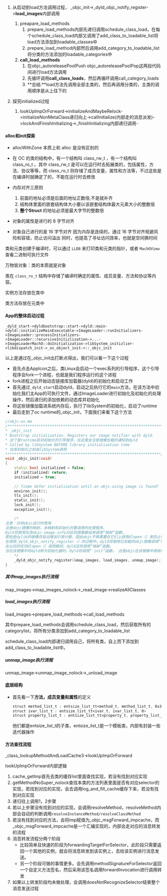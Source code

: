 1.  从启动到load方法调用过程， _objc_init->_dyld_objc_notify_register->**load_images**内部调用
    1. preapare_load_methods
       1. prepare_load_methods内部先递归调用schedule_class_load，在每个schedule_class_load内部又调用了add_class_to_loadable_list将load方法添加到loadable_classes中
       2. prepare_load_method内部然后调用add_category_to_loadable_list将分类的方法添加的loadable_categories中
    2. **call_load_methods**
       1. 在objc_autoreleasePoolPush objc_autoreleasePoolPop这两段代码间进行load方法调用
       2. 先循环调用**call_class_loads**，然后再循环调用call_category_loads
       3. **总结:**load方法先调用全部主类的，然后再调用分类的，主类的调用顺序是从上往下的

2.  探究initialized过程
    1. lookUpImpOrForward->initializeAndMaybeRelock->initializeNonMetaClass递归向上->callInitialize(内部走的消息派发)->lockAndFinishInitializing->_finishInitializing内部递归调用-


#### alloc和init探索

- allocWithZone 本质上和 alloc 是没有区别的
- 在 OC 的类的结构中，有一个结构叫 class_rw_t ，有一个结构叫 class_ro_t 。其中 class_rw_t 是可以在运行时去拓展类的，包括属性，方法、协议等等，而 class_ro_t 则存储了成员变量，属性和方法等，不过这些是在编译时就确定了的，不能在运行时去修改

- 内存对齐三原则
  1. 前面的地址必须是后面的地址正数倍,不是就补齐
  2. 结构体里面的嵌套结构体大小要以该嵌套结构体最大元素大小的整数倍
  3. **整个Struct** 的地址必须是最大字节的整数倍

- 对象的属性是进行的 8 字节对齐
- 对象自己进行的是 16 字节对齐
  因为内存是连续的，通过 16 字节对齐规避风险和容错，防止访问溢出
  同时，也提高了寻址访问效率，也就是空间换时间

类和元类创建于编译时，可以通过 `LLDB` 来打印类和元类的指针，或者 `MachOView` 查看二进制可执行文件

万物皆对象：类的本质就是对象

类在 `class_ro_t` 结构中存储了编译时确定的属性、成员变量、方法和协议等内容。

实例方法存放在类中

类方法存放在元类中

#### App的整体启动过程

`_dyld_start->dyldbootstrap::start->dyld::main->dyld::initializeMainExecutable->ImageLoader::runInitializers->ImageLoader::processInitializers->ImageLoader::recursiveInitizlization->...->ImageLoaderMachO::doInitialization->libSystem_initizlier->libdispatch_init->_os_object_init->::_objc_init`

以上是通过在_objc_init出打断点得出，我们可以看一下这个过程

- 首先点击AppIcon之后，类Linux会启动一个exec<xx>系列的引导程序，这个引导程序会fork一个进程，也就是我们程序运行的这个进程
- fork进程之后开始动态链接库加载器(dyld)的初始化和启动工作
- 首先通过`_dyld_start`启动dyld，启动之后执行它的`main`方法，在该方法中初始化我们主App的可执行文件，通过ImageLoader进行初始化及初始化的处理操作，然后递归的添加依赖的动态库并初始化
- 将这些镜像加载进系统内存后，执行了libSystem的初始化，启动了runtime
- 最后走到了oc runtime的_objc_init，下面我们来看下这个方法

```cpp
//objc-os.mm 
/***********************************************************************
* _objc_init
* Bootstrap initialization. Registers our image notifier with dyld.
* 这个是runtime启动初始化的引导程序，在这里会注册镜像加载的通知到dyld
* Called by libSystem BEFORE library initialization time
* 在库初始化之前由libSystem调用
**********************************************************************/
void _objc_init(void)
{
    static bool initialized = false;
    if (initialized) return;
    initialized = true;
    
    // fixme defer initialization until an objc-using image is found?
    environ_init();
    tls_init();
    static_init();
    lock_init();
    exception_init();

  	/*
注意：仅供objc运行时使用
注册objc镜像的映射，未映射和初始化时要调用的处理程序。
Dyld将使用包含objc-image-info分区的图像数组来调用“映射”函数。
那些是dylib的镜像将自动增加引用计数，因此objc不再需要在它们上调用dlopen（）来防止它们被卸载。
在调用_dyld_objc_notify_register（）的过程中，dyld将使用已加载的objc镜像调用“映射”函数。
在以后的任何dlopen（）调用期间，dyld还将调用“映射”函数。 
当在该镜像中将dyld称为初始化器时，Dyld将调用“ init”函数。 这是objc在该镜像中调用任何+ load方法的时候。
  	*/
    _dyld_objc_notify_register(&map_images, load_images, unmap_image);
}
```

##### 其中map_images执行流程

map_images->map_images_nolock->_read_image->realizeAllClasses

##### load_images执行流程

load_images->prepare_load_methods->call_load_methods

其中prepare_load_methods会调用schedule_class_load，然后获取所有的categorylist，将所有分类添加到add_category_to_loadable_list

schedule_class_load内部递归调用自己，将所有类，自上而下添加到add_class_to_loadable_list中。

##### unmap_image执行流程

unmap_image->unmap_image_nolock->_unload_image

#### 底层结构

- 首先看一下**方法，成员变量和属性**的定义

  ```css
  struct method_list_t : entsize_list_tt<method_t, method_list_t, 0x3> 
  struct ivar_list_t : entsize_list_tt<ivar_t, ivar_list_t, 0>
  struct property_list_t : entsize_list_tt<property_t, property_list_t, 0>
  ```

  他们都是entsize_list_t的子类，entsize_list_t是一个模板类，内部有封装一些迭代器操作

#### 方法查找流程

_class_lookupMethodAndLoadCache3->lookUpImpOrForward

lookUpImpOrForward内部逻辑

1. cache_getImp首先去类的缓存list里面查找实现，若没有找到对应实现
2. getMethodNoSuper_nolock查找本类的方法列表里面是否有对应selector的实现，若找到对应的实现，会去调用log_and_fill_cache缓存下来，若没有找到对应实现
3. 递归往上调用1，2步骤
4. 若以上步骤没有找到对应的实现，会调用resolveMethod，resolveMethod内部会自动的判断调用`resolveInstanceMethod/resolveClassMethod`
5. 若没有找到对应的方法，会将imp赋值为_objc_msgForward_impcache，而_objc_msgForward_impcache是一个汇编实现的，内部会走对应的消息转发的流程
6. 消息转发流程分两个阶段
   - 比较简单且快速的阶段为forwardingTargetForSelector，此阶段只需要返回一个其他的实例，就会将消息转发到该实例上，去给该实例进行消息发送。
   - 另一个阶段可做的事情更多。会先调用methodSignatureForSelector返回一个自定义方法签名，然后采用该签名调用forwardInvocation进行调用转发
7. 如果以上转发阶段均未做处理，会调用doesNotRecognizeSelector结束整个消息发送过程

